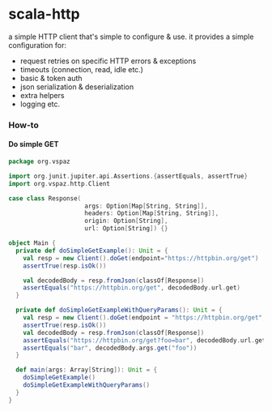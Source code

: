 # scala-http

a simple HTTP client that's simple to configure & use.
it provides a simple configuration for:
- request retries on specific HTTP errors & exceptions
- timeouts (connection, read, idle etc.)
- basic & token auth
- json serialization & deserialization
- extra helpers
- logging
etc.

### How-to

#### Do simple GET

```scala
package org.vspaz

import org.junit.jupiter.api.Assertions.{assertEquals, assertTrue}
import org.vspaz.http.Client

case class Response(
                     args: Option[Map[String, String]],
                     headers: Option[Map[String, String]],
                     origin: Option[String],
                     url: Option[String]) {}

object Main {
  private def doSimpleGetExample(): Unit = {
    val resp = new Client().doGet(endpoint="https://httpbin.org/get")
    assertTrue(resp.isOk())

    val decodedBody = resp.fromJson(classOf[Response])
    assertEquals("https://httpbin.org/get", decodedBody.url.get)
  }

  private def doSimpleGetExampleWithQueryParams(): Unit = {
    val resp = new Client().doGet(endpoint = "https://httpbin.org/get", params = Map("foo" -> "bar"))
    assertTrue(resp.isOk())
    val decodedBody = resp.fromJson(classOf[Response])
    assertEquals("https://httpbin.org/get?foo=bar", decodedBody.url.get)
    assertEquals("bar", decodedBody.args.get("foo"))
  }

  def main(args: Array[String]): Unit = {
    doSimpleGetExample()
    doSimpleGetExampleWithQueryParams()
  }
}
```
